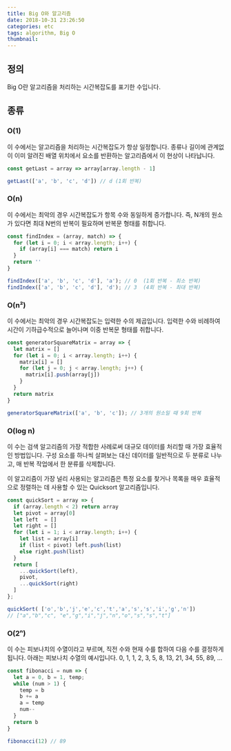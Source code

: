 ```yaml
---
title: Big O와 알고리즘
date: 2018-10-31 23:26:50
categories: etc
tags: algorithm, Big O
thumbnail:
---
```


## 정의
Big O란 알고리즘을 처리하는 시간복잡도를 표기한 수입니다.

## 종류
### O(1)
이 수에서는 알고리즘을 처리하는 시간복잡도가 항상 일정합니다.
종류나 길이에 관계없이 이미 알려진 배열 위치에서 요소를 반환하는 알고리즘에서 이 현상이 나타납니다.
```js
const getLast = array => array[array.length - 1]

getLast(['a', 'b', 'c', 'd']) // d (1회 반복)
```

### O(n)
이 수에서는 최악의 경우 시간복잡도가 항목 수와 동일하게 증가합니다.
즉, N개의 원소가 있다면 최대 N번의 반복이 필요하며 반복문 형태를 취합니다.
```js
const findIndex = (array, match) => {
  for (let i = 0; i < array.length; i++) {
    if (array[i] === match) return i
  }
  return ''
}

findIndex(['a', 'b', 'c', 'd'], 'a'); // 0  (1회 반복 - 최소 반복)
findIndex(['a', 'b', 'c', 'd'], 'd'); // 3  (4회 반복 - 최대 반복)
```
### O(n²)
이 수에서는 최악의 경우 시간복잡도는 입력한 수의 제곱입니다.
입력한 수와 비례하여 시간이 기하급수적으로 늘어나며 이중 반복문 형태를 취합니다.
```js
const generatorSquareMatrix = array => {
  let matrix = []
  for (let i = 0; i < array.length; i++) { 
    matrix[i] = []
    for (let j = 0; j < array.length; j++) {
      matrix[i].push(array[j])
    }
  }
  return matrix
}

generatorSquareMatrix(['a', 'b', 'c']); // 3개의 원소일 때 9회 반복
```
### O(log n)
이 수는 검색 알고리즘의 가장 적합한 사례로써 대규모 데이터를 처리할 때 가장 효율적인 방법입니다.
구성 요소를 하나씩 살펴보는 대신 데이터를 일반적으로 두 분류로 나누고, 매 반복 작업에서 한 분류를 삭제합니다.

이 알고리즘이 가장 널리 사용되는 알고리즘은 특정 요소를 찾거나 목록을 매우 효율적으로 정렬하는 데 사용할 수 있는 Quicksort 알고리즘입니다.
```js
const quickSort = array => {
  if (array.length < 2) return array
  let pivot = array[0]
  let left  = []
  let right = []
  for (let i = 1; i < array.length; i++) {
    let list = array[i]
    if (list < pivot) left.push(list)
    else right.push(list)
  }
  return [
    ...quickSort(left), 
    pivot, 
    ...quickSort(right)
  ]
};

quickSort( ['o','b','j','e','c','t','a','s','s','i','g','n'])
// ["a","b","c", "e","g","i","j","n","o","s","s","t"]
```
### O(2ⁿ)
이 수는 피보나치의 수열이라고 부르며, 직전 수와 현재 수를 합하여 다음 수를 결정하게 됩니다.
아래는 피보나치 수열의 예시입니다.
0, 1, 1, 2, 3, 5, 8, 13, 21, 34, 55, 89, ...
```js
const fibonacci = num => {
  let a = 0, b = 1, temp;
  while (num > 1) {
    temp = b
    b += a
    a = temp
    num--
  }
  return b
}

fibonacci(12) // 89
```